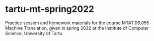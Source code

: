 # tartu-mt-spring2022
Practice session and homework materials for the course MTAT.06.055 Machine Translation, given in spring 2022 at the Institute of Computer Science, University of Tartu
